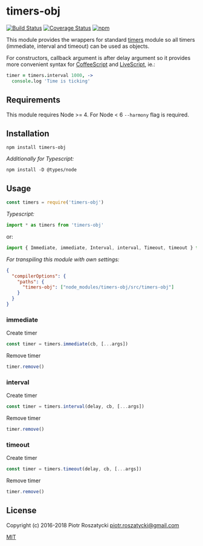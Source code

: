 # timers-obj

<!-- markdownlint-disable MD013 -->
[![Build Status](https://secure.travis-ci.org/dex4er/js-timers-obj.svg)](http://travis-ci.org/dex4er/js-timers-obj) [![Coverage Status](https://coveralls.io/repos/github/dex4er/js-timers-obj/badge.svg)](https://coveralls.io/github/dex4er/js-timers-obj) [![npm](https://img.shields.io/npm/v/timers-obj.svg)](https://www.npmjs.com/package/timers-obj)
<!-- markdownlint-enable MD013 -->

This module provides the wrappers for standard
[timers](https://nodejs.org/api/timers.html) module so all timers (immediate,
interval and timeout) can be used as objects.

For constructors, callback argument is after delay argument so it provides more
convenient syntax for [CoffeeScript](http://coffeescript.org/) and
[LiveScript](http://livescript.net/), ie.:

```coffee
timer = timers.interval 1000, ->
  console.log 'Time is ticking'
```

## Requirements

This module requires Node >= 4. For Node < 6 `--harmony` flag is required.

## Installation

```shell
npm install timers-obj
```

_Additionally for Typescript:_

```shell
npm install -D @types/node
```

## Usage

```js
const timers = require('timers-obj')
```

_Typescript:_

```ts
import * as timers from 'timers-obj'
```

or:

```ts
import { Immediate, immediate, Interval, interval, Timeout, timeout } from 'timers-obj'
```

_For transpiling this module with own settings:_

```json
{
  "compilerOptions": {
    "paths": {
      "timers-obj": ["node_modules/timers-obj/src/timers-obj"]
    }
  }
}
```

### immediate

Create timer

```js
const timer = timers.immediate(cb, [...args])
```

Remove timer

```js
timer.remove()
```

### interval

Create timer

```js
const timer = timers.interval(delay, cb, [...args])
```

Remove timer

```js
timer.remove()
```

### timeout

Create timer

```js
const timer = timers.timeout(delay, cb, [...args])
```

Remove timer

```js
timer.remove()
```

## License

Copyright (c) 2016-2018 Piotr Roszatycki <piotr.roszatycki@gmail.com>

[MIT](https://opensource.org/licenses/MIT)
